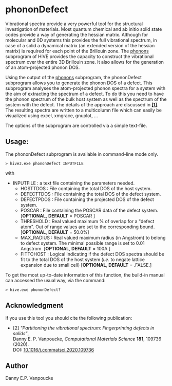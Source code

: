 # phononDefect
Vibrational spectra provide a very powerful tool for the structural investigation of
materials. Most quantum chemical and ab initio solid state codes provide a way of
generating the hessian matrix. Although for molecular and 0D systems this provides the
full vibrational spectrum, in case of a solid a dynamical matrix (an extended version of
the hessian matrix) is required for each point of the Brillouin zone. The [phonons](phonons.md) 
subprogram of HIVE provides the capacity to construct the vibrational spectrum over the 
entire 3D Brillouin zone. It also allows for the generation of an atom-projected phonon DOS. 

Using the output of the [phonons](phonons.md) subprogram, the phononDefect subprogram
allows you to generate the phonon DOS of a defect. This subprogram analyses the atom-projected 
phonon spectra for a system with the aim of extracting the spectrum of a defect. To do this 
you need to have the phonon spectrum of the bulk host system as well as the
spectrum of the system with the defect. The details of the approach are discussed
in <B>[\[1\]](#paper2_PhonDef)</B>. The resulting spectra are written to a multicolumn file
which can easily be visualized using excel, xmgrace, gnuplot, ... 

The options of the subprogram are controlled via a simple text-file. 

## Usage:
The phononDefect subprogram is available in command-line mode only.

```
> hive3.exe phononDefect INPUTFILE
```
with
* INPUTFILE  : a text file containing the parameters needed.
	* HOSTTDOS   : File containing the total DOS of the host system.
	* DEFECTTDOS : File containing the total DOS of the defect system.
	* DEFECTPDOS : File containing the projected DOS of the defect system.
	* POSCAR     : File containing the POSCAR data of the defect system.
                      \[**OPTIONAL**, **DEFAULT** = POSCAR \]
	* THRESHOLD  : Real valued maximum % of overlap for a "defect atom".
                      Out of range values are set to the corresponding bound.
                      \[**OPTIONAL**, **DEFAULT** = 50.0%\]
	* MAX_RADIUS : Real valued maximum radius (in Angstrom) to belong to defect system.
                      The minimal possible range is set to 0.01 Angstrom.
                      \[**OPTIONAL**, **DEFAULT** = 100A \]
	* FITTOHOST  : Logical indicating if the defect DOS spectra should be fit to the total DOS
                      of the host system (*i.e.* to negate lattice expansion due to small cell)
                      \[**OPTIONAL**, **DEFAULT** = .FALSE.\]
					  
To get the most up-to-date information of this function, the build-in manual 
can accessed the usual way, via the command:
```
> hive.exe phononDefect?
```

## Acknowledgment
If you use this tool you should cite the following publication:
* <a name="paper2_PhonDef">\[2\]<a> *"Partitioning the vibrational spectrum: Fingerprinting defects in solids"*,</br>
Danny E. P. Vanpoucke, 
*Computational Materials Science* **181**, 109736 (2020).</br>
DOI: [10.1016/j.commatsci.2020.109736](https://dx.doi.org/10.1016/j.commatsci.2020.109736)


## Author
Danny E.P. Vanpoucke
  